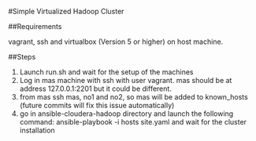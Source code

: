 
#Simple Virtualized Hadoop Cluster

##Requirements

vagrant, ssh and virtualbox (Version 5 or higher) on host machine.

##Steps

1. Launch run.sh and wait for the setup of the machines
2. Log in mas machine with ssh with user vagrant. mas should be at 
	address 127.0.0.1:2201 but it could be different.
3. from mas ssh mas, no1 and no2, so mas will be added to known_hosts
 (future commits will fix this issue automatically)
4. go in ansible-cloudera-hadoop directory and launch the following 
command:
	ansible-playbook -i hosts site.yaml
and wait for the cluster installation
